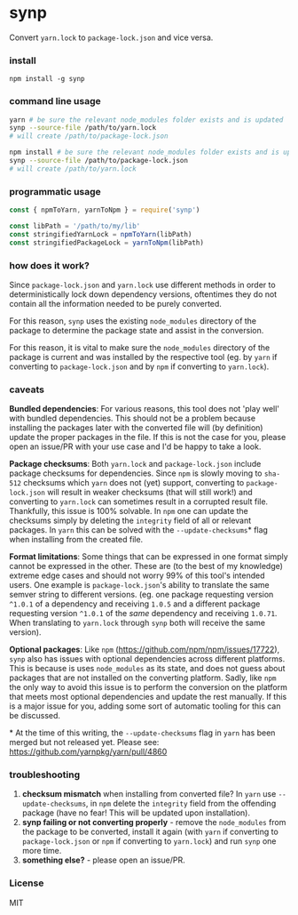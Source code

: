 # synp
Convert `yarn.lock` to `package-lock.json` and vice versa.

### install
`npm install -g synp`

### command line usage
```bash
yarn # be sure the relevant node_modules folder exists and is updated
synp --source-file /path/to/yarn.lock
# will create /path/to/package-lock.json
```

```bash
npm install # be sure the relevant node_modules folder exists and is updated                                                                                                                                                                   
synp --source-file /path/to/package-lock.json
# will create /path/to/yarn.lock
```

### programmatic usage
```javascript
const { npmToYarn, yarnToNpm } = require('synp')

const libPath = '/path/to/my/lib'
const stringifiedYarnLock = npmToYarn(libPath)
const stringifiedPackageLock = yarnToNpm(libPath)
```

### how does it work?
Since `package-lock.json` and `yarn.lock` use different methods in order to deterministically lock down dependency versions, oftentimes they do not contain all the information needed to be purely converted.

For this reason, `synp` uses the existing `node_modules` directory of the package to determine the package state and assist in the conversion.

For this reason, it is vital to make sure the `node_modules` directory of the package is current and was installed by the respective tool (eg. by `yarn` if converting to `package-lock.json` and by `npm` if converting to `yarn.lock`).
### caveats
**Bundled dependencies**: For various reasons, this tool does not 'play well' with bundled dependencies. This should not be a problem because installing the packages later with the converted file will (by definition) update the proper packages in the file. If this is not the case for you, please open an issue/PR with your use case and I'd be happy to take a look.

**Package checksums**: Both `yarn.lock` and `package-lock.json` include package checksums for dependencies. Since `npm` is slowly moving to `sha-512` checksums which `yarn` does not (yet) support, converting to `package-lock.json` will result in weaker checksums (that will still work!) and converting to `yarn.lock` can sometimes result in a corrupted result file.
Thankfully, this issue is 100% solvable. In `npm` one can update the checksums simply by deleting the `integrity` field of all or relevant packages. In `yarn` this can be solved with the `--update-checksums`* flag when installing from the created file.

**Format limitations**: Some things that can be expressed in one format simply cannot be expressed in the other. These are (to the best of my knowledge) extreme edge cases and should not worry 99% of this tool's intended users. One example is `package-lock.json`'s ability to translate the same semver string to different versions. (eg. one package requesting version `^1.0.1` of a dependency and receiving `1.0.5` and a different package requesting version `^1.0.1` of the *same* dependency and receiving `1.0.71`. When translating to `yarn.lock` through `synp` both will receive the same version).

**Optional packages**: Like `npm` (https://github.com/npm/npm/issues/17722), `synp` also has issues with optional dependencies across different platforms. This is because is uses `node_modules` as its state, and does not guess about packages that are not installed on the converting platform. Sadly, like `npm` the only way to avoid this issue is to perform the conversion on the platform that meets most optional dependencies and update the rest manually. If this is a major issue for you, adding some sort of automatic tooling for this can be discussed.

\* At the time of this writing, the `--update-checksums` flag in `yarn` has been merged but not released yet. Please see: https://github.com/yarnpkg/yarn/pull/4860

### troubleshooting
1. **checksum mismatch** when installing from converted file? In `yarn` use `--update-checksums`, in `npm` delete the `integrity` field from the offending package (have no fear! This will be updated upon installation).
2. **synp failing or not converting properly** - remove the `node_modules` from the package to be converted, install it again (with `yarn` if converting to `package-lock.json` or `npm` if converting to `yarn.lock`) and run `synp` one more time.
3. **something else?** - please open an issue/PR.

### License
MIT
